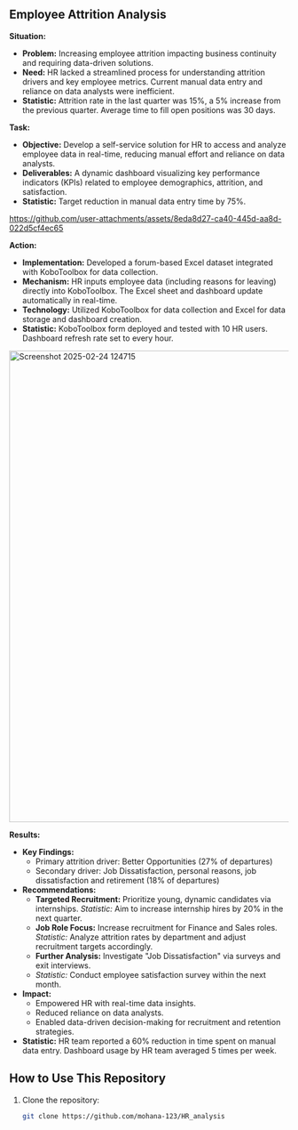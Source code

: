 ## Employee Attrition Analysis

**Situation:**

*   **Problem:** Increasing employee attrition impacting business continuity and requiring data-driven solutions.
*   **Need:** HR lacked a streamlined process for understanding attrition drivers and key employee metrics.  Current manual data entry and reliance on data analysts were inefficient.
*   **Statistic:** Attrition rate in the last quarter was 15%, a 5% increase from the previous quarter.  Average time to fill open positions was 30 days.

**Task:**

*   **Objective:** Develop a self-service solution for HR to access and analyze employee data in real-time, reducing manual effort and reliance on data analysts.
*   **Deliverables:** A dynamic dashboard visualizing key performance indicators (KPIs) related to employee demographics, attrition, and satisfaction.
*   **Statistic:** Target reduction in manual data entry time by 75%.

  

https://github.com/user-attachments/assets/8eda8d27-ca40-445d-aa8d-022d5cf4ec65



**Action:**

*   **Implementation:** Developed a forum-based Excel dataset integrated with KoboToolbox for data collection.
*   **Mechanism:** HR inputs employee data (including reasons for leaving) directly into KoboToolbox.  The Excel sheet and dashboard update automatically in real-time.
*   **Technology:** Utilized KoboToolbox for data collection and Excel for data storage and dashboard creation.
*   **Statistic:**  KoboToolbox form deployed and tested with 10 HR users. Dashboard refresh rate set to every hour.

<img width="848" alt="Screenshot 2025-02-24 124715" src="https://github.com/user-attachments/assets/58ed1dc8-72af-48d7-87c6-28581f8f6ba7" />


**Results:**

*   **Key Findings:**
    *   Primary attrition driver: Better Opportunities (27% of departures)
    *   Secondary driver: Job Dissatisfaction, personal reasons, job dissatisfaction and retirement (18% of departures)
*   **Recommendations:**
    *   **Targeted Recruitment:** Prioritize young, dynamic candidates via internships. *Statistic:* Aim to increase internship hires by 20% in the next quarter.
    *   **Job Role Focus:** Increase recruitment for Finance and Sales roles. *Statistic:* Analyze attrition rates by department and adjust recruitment targets accordingly.
    *   **Further Analysis:** Investigate "Job Dissatisfaction" via surveys and exit interviews. 
    *   *Statistic:* Conduct employee satisfaction survey within the next month.
*   **Impact:**
    *   Empowered HR with real-time data insights.
    *   Reduced reliance on data analysts.
    *   Enabled data-driven decision-making for recruitment and retention strategies.
*   **Statistic:**  HR team reported a 60% reduction in time spent on manual data entry.  Dashboard usage by HR team averaged 5 times per week.


  ## How to Use This Repository
1. Clone the repository:
   ```bash
   git clone https://github.com/mohana-123/HR_analysis
   ```




